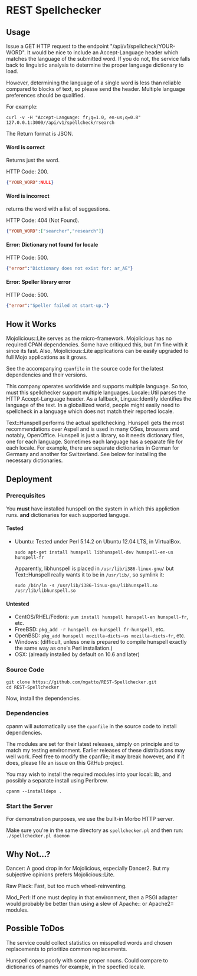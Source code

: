 REST Spellchecker
=================

Usage
-----

Issue a GET HTTP request to the endpoint "/api/v1/spellcheck/YOUR-WORD". It
would be nice to include an Accept-Language header which matches the language
of the submitted word. If you do not, the service falls back to linguistic
analysis to determine the proper language dictionary to load.

However, determining the language of a single word is less than reliable
compared to blocks of text, so please send the header. Multiple language
preferences should be qualified.

For example:
```
curl -v -H "Accept-Language: fr;q=1.0, en-us;q=0.8"  127.0.0.1:3000//api/v1/spellcheck/rsearch
```

The Return format is JSON.

#### Word is correct

Returns just the word.

HTTP Code: 200.
```json
{"YOUR_WORD":NULL}
```

#### Word is incorrect

returns the word with a list of suggestions.

HTTP Code: 404 (Not Found).
```json
{"YOUR_WORD":["searcher","research"]}
```

#### Error: Dictionary not found for locale

HTTP Code: 500.
```json
{"error":"Dictionary does not exist for: ar_AE"}
```

#### Error: Speller library error

HTTP Code: 500.
```json
{"error":"Speller failed at start-up."}
```

How it Works
------------

Mojolicious::Lite serves as the micro-framework. Mojolicious has no required
CPAN dependencies. Some have critiqued this, but I'm fine with it since its
fast. Also, Mojolicious::Lite applications can be easily upgraded to full
Mojo applications as it grows.

See the accompanying `cpanfile` in the source code for the latest dependencies
and their versions.

This company operates worldwide and supports multiple language. So too,
must this spellchecker support multiple languages.  Locale::Util parses the
HTTP Accept-Language header. As a fallback, Lingua::Identify identifies the
language of the text. In a globallized world,
people might easily need to spellcheck in a language which does not match their
reported locale.

Text::Hunspell performs the actual spellchecking. Hunspell gets the most recommendations
over Aspell and is used in many OSes, browsers and notably, OpenOffice. Hunspell
is just a library, so it needs dictionary files, one for each language. Sometimes
each language has a separate file for each locale. For example, there are
separate dictionaries in German for Germany and another for Switzerland.
See below for installing the necessary dictionaries.

Deployment
----------

### Prerequisites

You **must** have installed hunspell on the system in which this appliction
runs. **and** dictionaries for each supported languge.

#### Tested

* Ubuntu:
    Tested under Perl 5.14.2 on Ubuntu 12.04 LTS, in VirtualBox.

    ```
    sudo apt-get install hunspell libhunspell-dev hunspell-en-us hunspell-fr
    ```
    Apparently, libhunspell is placed in `/usr/lib/i386-linux-gnu/` but Text::Hunspell
    really wants it to be in `/usr/lib/`, so symlink it:
    ```
    sudo /bin/ln -s /usr/lib/i386-linux-gnu/libhunspell.so /usr/lib/libhunspell.so
    ```

#### Untested

* CentOS/RHEL/Fedora:
    `yum install hunspell hunspell-en hunspell-fr`, etc.
* FreeBSD:
    `pkg_add -r hunspell en-hunspell fr-hunspell`, etc.
* OpenBSD:
    `pkg_add hunspell mozilla-dicts-us mozilla-dicts-fr`, etc.
* Windows: (difficult, unless one is prepared to compile hunspell exactly the same way as one's Perl installation.)
* OSX: (already installed by default on 10.6 and later)

### Source Code

```
git clone https://github.com/mgatto/REST-Spellchecker.git
cd REST-Spellchecker
```

Now, install the dependencies.

### Dependencies

cpanm will automatically use the `cpanfile` in the source code to install dependencies.

The modules are set for their latest releases, simply on principle and to match
my testing environment. Earlier releases of these distributions may well work.
Feel free to modify the cpanfile; it may break however, and if it does, please
file an issue on this GitHub project.

You may wish to install the required modules into your local::lib, and possibly
a separate install using Perlbrew.
```
cpanm --installdeps .
```

### Start the Server

For demonstration purposes, we use the built-in Morbo HTTP server.

Make sure you're in the same directory as `spellchecker.pl` and then run:
`./spellchecker.pl daemon`

Why Not...?
-----------

Dancer:
    A good drop in for Mojolicious, especially Dancer2. But my subjective opinions
    prefers Mojolicious::Lite.

Raw Plack:
    Fast, but too much wheel-reinventing.

Mod_Perl:
    If one must deploy in that environment, then a PSGI adapter would probably
    be better than using a slew of Apache:: or Apache2:: modules.

Possible ToDos
--------------
The service could collect statistics on misspelled words and chosen replacements
to prioritize common replacements.

Hunspell copes poorly with some proper nouns. Could compare to dictionaries of
names for example, in the specfied locale.
